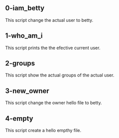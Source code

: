 ## 0-iam_betty
This script change the actual user to betty.

## 1-who_am_i
This script prints the the efective current user.

## 2-groups
This script show the actual groups of the actual user.

## 3-new_owner
This script change the owner hello file to betty.

## 4-empty
This script create a hello empthy file.
